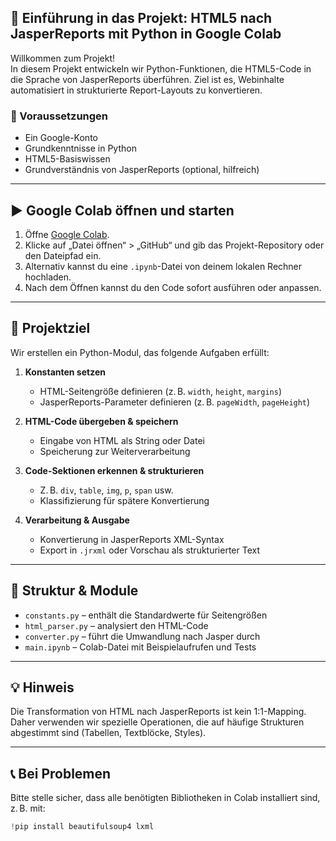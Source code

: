 ## 📘 Einführung in das Projekt: HTML5 nach JasperReports mit Python in Google Colab

Willkommen zum Projekt!  
In diesem Projekt entwickeln wir Python-Funktionen, die HTML5-Code in die Sprache von JasperReports überführen. Ziel ist es, Webinhalte automatisiert in strukturierte Report-Layouts zu konvertieren.

### 🔧 Voraussetzungen

- Ein Google-Konto
- Grundkenntnisse in Python
- HTML5-Basiswissen
- Grundverständnis von JasperReports (optional, hilfreich)

---

## ▶️ Google Colab öffnen und starten

1. Öffne [Google Colab](https://colab.research.google.com).
2. Klicke auf „Datei öffnen“ > „GitHub“ und gib das Projekt-Repository oder den Dateipfad ein.
3. Alternativ kannst du eine `.ipynb`-Datei von deinem lokalen Rechner hochladen.
4. Nach dem Öffnen kannst du den Code sofort ausführen oder anpassen.

---

## 🚀 Projektziel

Wir erstellen ein Python-Modul, das folgende Aufgaben erfüllt:

1. **Konstanten setzen**  
   - HTML-Seitengröße definieren (z. B. `width`, `height`, `margins`)
   - JasperReports-Parameter definieren (z. B. `pageWidth`, `pageHeight`)

2. **HTML-Code übergeben & speichern**  
   - Eingabe von HTML als String oder Datei
   - Speicherung zur Weiterverarbeitung

3. **Code-Sektionen erkennen & strukturieren**  
   - Z. B. `div`, `table`, `img`, `p`, `span` usw.
   - Klassifizierung für spätere Konvertierung

4. **Verarbeitung & Ausgabe**  
   - Konvertierung in JasperReports XML-Syntax
   - Export in `.jrxml` oder Vorschau als strukturierter Text

---

## 📂 Struktur & Module

- `constants.py` – enthält die Standardwerte für Seitengrößen
- `html_parser.py` – analysiert den HTML-Code
- `converter.py` – führt die Umwandlung nach Jasper durch
- `main.ipynb` – Colab-Datei mit Beispielaufrufen und Tests

---

## 💡 Hinweis

Die Transformation von HTML nach JasperReports ist kein 1:1-Mapping. Daher verwenden wir spezielle Operationen, die auf häufige Strukturen abgestimmt sind (Tabellen, Textblöcke, Styles).

---

## 📞 Bei Problemen

Bitte stelle sicher, dass alle benötigten Bibliotheken in Colab installiert sind, z. B. mit:
```python
!pip install beautifulsoup4 lxml
